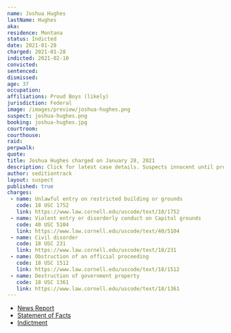 ```yaml
---
name: Joshua Hughes
lastName: Hughes
aka:
residence: Montana
status: Indicted
date: 2021-01-28
charged: 2021-01-28
indicted: 2021-02-10
convicted: 
sentenced: 
dismissed: 
age: 37
occupation:
affiliations: Proud Boys (likely)
jurisdiction: Federal
image: /images/preview/joshua-hughes.png
suspect: joshua-hughes.png
booking: joshua-hughes.jpg
courtroom:
courthouse:
raid:
perpwalk:
quote:
title: Joshua Hughes charged on January 28, 2021
description: Click for latest case details. Suspects innocent until proven guilty.
author: seditiontrack
layout: suspect
published: true
charges:
 - name: Unlawful entry on restricted building or grounds
   code: 18 USC 1752
   link: https://www.law.cornell.edu/uscode/text/18/1752
 - name: Violent entry or disorderly conduct on Capitol grounds
   code: 40 USC 5104
   link: https://www.law.cornell.edu/uscode/text/40/5104
 - name: Civil disorder
   code: 18 USC 231
   link: https://www.law.cornell.edu/uscode/text/18/231
 - name: Obstruction of an official proceeding
   code: 18 USC 1512
   link: https://www.law.cornell.edu/uscode/text/18/1512
 - name: Destruction of government property
   code: 18 USC 1361
   link: https://www.law.cornell.edu/uscode/text/18/1361
---
```

- [News Report](https://helenair.com/news/local/a-closer-look-at-the-east-helena-brothers-arrested-in-capitol-riot/article_0efda0dd-39e7-5650-8a5c-2ebdc03579b5.html)
- [Statement of Facts](https://www.justice.gov/opa/page/file/1364151/download)
- [Indictment](https://www.justice.gov/usao-dc/case-multi-defendant/file/1371626/download)

